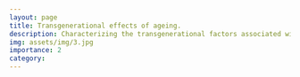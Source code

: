 ```yaml
---
layout: page
title: Transgenerational effects of ageing. 
description: Characterizing the transgenerational factors associated with Smurfness and its broad evolutionary conservation.
img: assets/img/3.jpg
importance: 2
category: 
---
```

